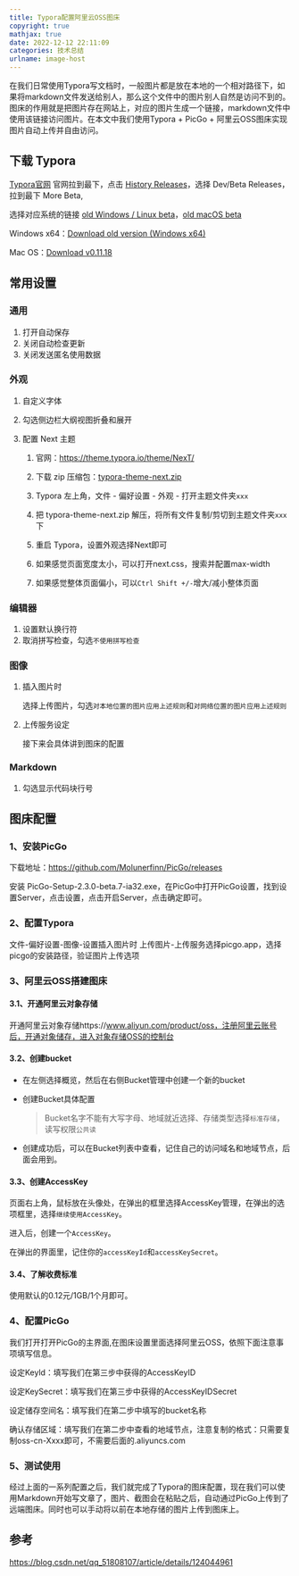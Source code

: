 ```yaml
---
title: Typora配置阿里云OSS图床
copyright: true
mathjax: true
date: 2022-12-12 22:11:09
categories: 技术总结
urlname: image-host
---
```


在我们日常使用Typora写文档时，一般图片都是放在本地的一个相对路径下，如果将markdown文件发送给别人，那么这个文件中的图片别人自然是访问不到的。图床的作用就是把图片存在网站上，对应的图片生成一个链接，markdown文件中使用该链接访问图片。在本文中我们使用Typora + PicGo + 阿里云OSS图床实现图片自动上传并自由访问。

## 下载 Typora

[Typora官网](https://typora.io/) 官网拉到最下，点击 [History Releases](https://typora.io/releases/all)，选择 Dev/Beta Releases，拉到最下 More Beta,

选择对应系统的链接 [old Windows / Linux beta](https://typora.io/windows/dev_release.html)，[old macOS beta](https://typora.io/dev_release.html)

Windows x64：[Download old version (Windows x64)](https://download.typora.io/windows/typora-update-x64-1016.exe)

Mac OS：[Download v0.11.18](https://download.typora.io/mac/Typora-0.11.18.dmg)

## 常用设置

### 通用

1. 打开自动保存
2. 关闭自动检查更新
3. 关闭发送匿名使用数据

### 外观

1. 自定义字体

2. 勾选侧边栏大纲视图折叠和展开

3. 配置 Next 主题

	1. 官网：https://theme.typora.io/theme/NexT/

	2. 下载 zip 压缩包：[typora-theme-next.zip](https://github.com/BillChen2k/typora-theme-next/releases/download/1.1.1/typora-theme-next.zip)

	3. Typora 左上角，文件 - 偏好设置 - 外观 - 打开主题文件夹`xxx`

	4. 把 typora-theme-next.zip 解压，将所有文件复制/剪切到主题文件夹`xxx`下
	5. 重启 Typora，设置外观选择Next即可
	6. 如果感觉页面宽度太小，可以打开next.css，搜索并配置max-width
	7. 如果感觉整体页面偏小，可以`Ctrl Shift +/-`增大/减小整体页面

### 编辑器

1. 设置默认换行符
2. 取消拼写检查，勾选`不使用拼写检查`

### 图像

1. 插入图片时

	选择上传图片，勾选`对本地位置的图片应用上述规则`和`对网络位置的图片应用上述规则`

2. 上传服务设定

	接下来会具体讲到图床的配置

### Markdown

1. 勾选显示代码块行号

## 图床配置

### 1、安装PicGo

下载地址：https://github.com/Molunerfinn/PicGo/releases

安装 PicGo-Setup-2.3.0-beta.7-ia32.exe，在PicGo中打开PicGo设置，找到设置Server，点击设置，点击开启Server，点击确定即可。

### 2、配置Typora

文件-偏好设置-图像-设置插入图片时 上传图片-上传服务选择picgo.app，选择picgo的安装路径，验证图片上传选项

### 3、阿里云OSS搭建图床

#### 3.1、开通阿里云对象存储

开通阿里云对象存储https://www.aliyun.com/product/oss，注册阿里云账号后，开通对象储存，进入对象存储OSS的控制台

#### 3.2、创建bucket

- 在左侧选择概览，然后在右侧Bucket管理中创建一个新的bucket

- 创建Bucket具体配置

	> Bucket名字不能有大写字母、地域就近选择、存储类型选择`标准存储`，读写权限`公共读`

- 创建成功后，可以在Bucket列表中查看，记住自己的访问域名和地域节点，后面会用到。

#### 3.3、创建AccessKey

页面右上角，鼠标放在头像处，在弹出的框里选择AccessKey管理，在弹出的选项框里，选择`继续使用AccessKey`。

进入后，创建一个`AccessKey`。

在弹出的界面里，记住你的`accessKeyId`和`accessKeySecret`。

#### 3.4、了解收费标准

使用默认的0.12元/1GB/1个月即可。

### 4、配置PicGo

我们打开打开PicGo的主界面,在图床设置里面选择阿里云OSS，依照下面注意事项填写信息。

设定Keyld：填写我们在第三步中获得的AccessKeyID

设定KeySecret：填写我们在第三步中获得的AccessKeyIDSecret

设定储存空间名：填写我们在第二步中填写的bucket名称

确认存储区域：填写我们在第二步中查看的地域节点，注意复制的格式：只需要复制oss-cn-Xxxx即可，不需要后面的.aliyuncs.com

### 5、测试使用

经过上面的一系列配置之后，我们就完成了Typora的图床配置，现在我们可以使用Markdown开始写文章了，图片、截图会在粘贴之后，自动通过PicGo上传到了远端图床。同时也可以手动将以前在本地存储的图片上传到图床上。

## 参考

https://blog.csdn.net/qq_51808107/article/details/124044961
